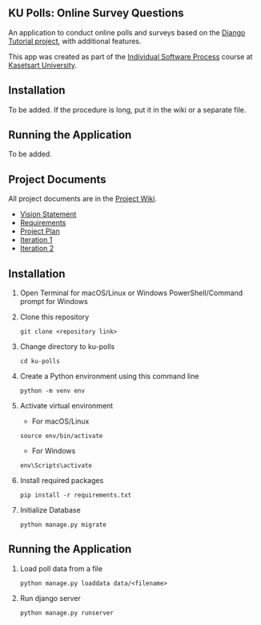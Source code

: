 ## KU Polls: Online Survey Questions 

An application to conduct online polls and surveys based
on the [Django Tutorial project](https://docs.djangoproject.com/en/5.1/intro/tutorial01/), with
additional features.

This app was created as part of the [Individual Software Process](
https://cpske.github.io/ISP) course at [Kasetsart University](https://www.ku.ac.th).

## Installation

To be added. If the procedure is long, put it in the wiki or a separate file.

## Running the Application

To be added.

## Project Documents

All project documents are in the [Project Wiki](../../wiki/Home).

- [Vision Statement](../../wiki/Vision%20Statement)
- [Requirements](../../wiki/Requirements)
- [Project Plan](../../wiki/Project%20Plan)
- [Iteration 1](../../wiki/Iteration%201)
- [Iteration 2](../../wiki/Iteration%202)

## Installation

1. Open Terminal for macOS/Linux or Windows PowerShell/Command prompt for Windows

2. Clone this repository
    ```commandline
    git clone <repository link>
    ```

3. Change directory to ku-polls
    ```commandline
    cd ku-polls
    ```

4. Create a Python environment using this command line
    ```commandline
    python -m venv env
    ```

5. Activate virtual environment
   - For macOS/Linux
    ```commandline
    source env/bin/activate
    ```

    - For Windows
    ```commandline
    env\Scripts\activate
    ```

6. Install required packages
    ```commandline
    pip install -r requirements.txt
    ```

7. Initialize Database
    ```commandline
    python manage.py migrate
    ```

## Running the Application

1. Load poll data from a file
    ```commandline
    python manage.py loaddata data/<filename>
    ```

2. Run django server
    ```commandline
    python manage.py runserver
    ```

